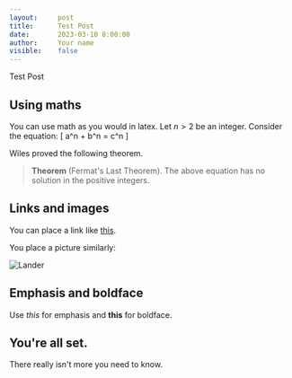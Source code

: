 ```yaml
---
layout:     post
title:      Test Post
date:       2023-03-10 8:00:00
author:     Your name
visible:    false
---
```


Test Post
## Using maths

You can use math as you would in latex. Let $n>2$ be an integer.
Consider the equation:
\[
a^n + b^n = c^n
\]

Wiles proved the following theorem.

> **Theorem** (Fermat's Last Theorem).
> The above equation has no solution in the positive integers.

## Links and images

You can place a link like [this](http://wikipedia.org).

You place a picture similarly:

![Lander](https://upload.wikimedia.org/wikipedia/commons/thumb/4/45/Albert_Bierstadt_-_The_Rocky_Mountains%2C_Lander%27s_Peak.jpg/320px-Albert_Bierstadt_-_The_Rocky_Mountains%2C_Lander%27s_Peak.jpg)

## Emphasis and boldface

Use *this* for emphasis and **this** for boldface.

## You're all set.

There really isn't more you need to know.
